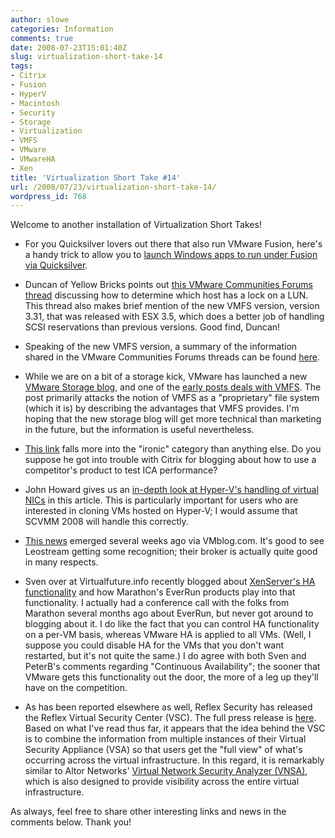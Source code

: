 ```yaml
---
author: slowe
categories: Information
comments: true
date: 2008-07-23T15:01:40Z
slug: virtualization-short-take-14
tags:
- Citrix
- Fusion
- HyperV
- Macintosh
- Security
- Storage
- Virtualization
- VMFS
- VMware
- VMwareHA
- Xen
title: 'Virtualization Short Take #14'
url: /2008/07/23/virtualization-short-take-14/
wordpress_id: 768
---
```


Welcome to another installation of Virtualization Short Takes!

* For you Quicksilver lovers out there that also run VMware Fusion, here's a handy trick to allow you to [launch Windows apps to run under Fusion via Quicksilver](http://shayne.powerlot.net/2008/07/23/vmware-fusion-apps/).

* Duncan of Yellow Bricks points out [this VMware Communities Forums thread](http://communities.vmware.com/thread/156778?tstart=0) discussing how to determine which host has a lock on a LUN. This thread also makes brief mention of the new VMFS version, version 3.31, that was released with ESX 3.5, which does a better job of handling SCSI reservations than previous versions. Good find, Duncan!

* Speaking of the new VMFS version, a summary of the information shared in the VMware Communities Forums threads can be found [here](http://blog.standorsett.net/?p=11).

* While we are on a bit of a storage kick, VMware has launched a new [VMware Storage blog](http://blogs.vmware.com/storage/), and one of the [early posts deals with VMFS](http://blogs.vmware.com/storage/2008/07/vmwares-proprie.html). The post primarily attacks the notion of VMFS as a "proprietary" file system (which it is) by describing the advantages that VMFS provides. I'm hoping that the new storage blog will get more technical than marketing in the future, but the information is useful nevertheless.

* [This link](http://community.citrix.com/blogs/citrite/ruiguoy/2007/07/18/Use+VMWARE+workstation+team+feature+to+conduct+ICA+performance+testing) falls more into the "ironic" category than anything else. Do you suppose he got into trouble with Citrix for blogging about how to use a competitor's product to test ICA performance?

* John Howard gives us an [in-depth look at Hyper-V's handling of virtual NICs](http://blogs.technet.com/jhoward/archive/2008/07/22/hyper-v-why-is-networking-reset-in-my-vm-when-i-copy-a-vhd.aspx) in this article. This is particularly important for users who are interested in cloning VMs hosted on Hyper-V; I would assume that SCVMM 2008 will handle this correctly.

* [This news](http://vmblog.com/archive/2008/07/09/leostream-named-a-crn-emerging-tech-vendor.aspx) emerged several weeks ago via VMblog.com. It's good to see Leostream getting some recognition; their broker is actually quite good in many respects.

* Sven over at Virtualfuture.info recently blogged about [XenServer's HA functionality](http://virtualfuture.info/2008/07/marathon-xenserver-faulttoleranc/) and how Marathon's EverRun products play into that functionality. I actually had a conference call with the folks from Marathon several months ago about EverRun, but never got around to blogging about it. I do like the fact that you can control HA functionality on a per-VM basis, whereas VMware HA is applied to all VMs. (Well, I suppose you could disable HA for the VMs that you don't want restarted, but it's not quite the same.) I do agree with both Sven and PeterB's comments regarding "Continuous Availability"; the sooner that VMware gets this functionality out the door, the more of a leg up they'll have on the competition.

* As has been reported elsewhere as well, Reflex Security has released the Reflex Virtual Security Center (VSC). The full press release is [here](http://www.reflexsecurity.com/news/20080723_VSCLaunch.php). Based on what I've read thus far, it appears that the idea behind the VSC is to combine the information from multiple instances of their Virtual Security Appliance (VSA) so that users get the "full view" of what's occurring across the virtual infrastructure. In this regard, it is remarkably similar to Altor Networks' [Virtual Network Security Analyzer (VNSA)](http://altornetworks.com/products/vnsa/), which is also designed to provide visibility across the entire virtual infrastructure.

As always, feel free to share other interesting links and news in the comments below. Thank you!
